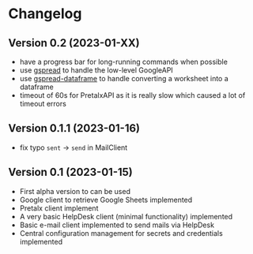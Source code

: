 # Changelog

## Version 0.2 (2023-01-XX)

- have a progress bar for long-running commands when possible
- use [gspread](https://docs.gspread.org/) to handle the low-level GoogleAPI
- use [gspread-dataframe](https://gspread-dataframe.readthedocs.io/) to handle converting a worksheet into a dataframe
- timeout of 60s for PretalxAPI as it is really slow which caused a lot of timeout errors

## Version 0.1.1 (2023-01-16)

- fix typo `sent` -> `send` in MailClient

## Version 0.1 (2023-01-15)

- First alpha version to can be used
- Google client to retrieve Google Sheets implemented
- Pretalx client implement
- A very basic HelpDesk client (minimal functionality) implemented
- Basic e-mail client implemented to send mails via HelpDesk
- Central configuration management for secrets and credentials implemented
